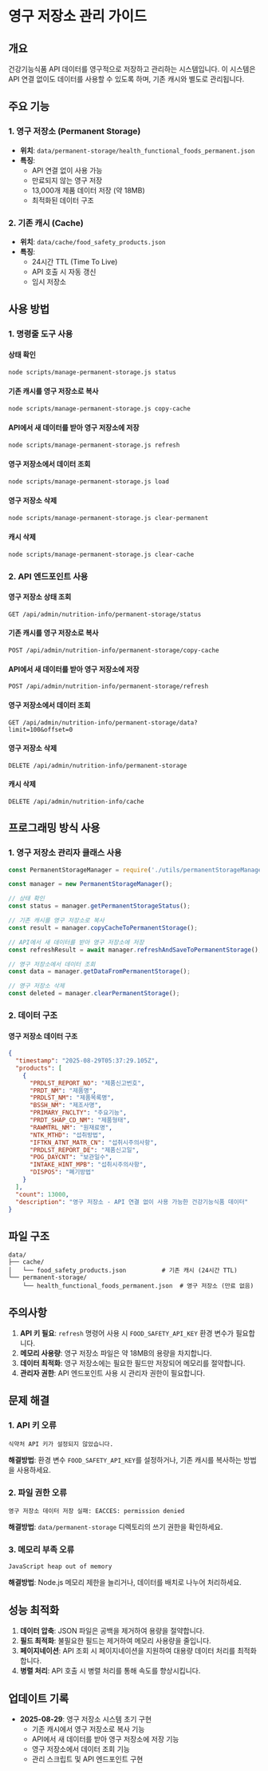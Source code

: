 # 영구 저장소 관리 가이드

## 개요

건강기능식품 API 데이터를 영구적으로 저장하고 관리하는 시스템입니다. 이 시스템은 API 연결 없이도 데이터를 사용할 수 있도록 하며, 기존 캐시와 별도로 관리됩니다.

## 주요 기능

### 1. 영구 저장소 (Permanent Storage)
- **위치**: `data/permanent-storage/health_functional_foods_permanent.json`
- **특징**: 
  - API 연결 없이 사용 가능
  - 만료되지 않는 영구 저장
  - 13,000개 제품 데이터 저장 (약 18MB)
  - 최적화된 데이터 구조

### 2. 기존 캐시 (Cache)
- **위치**: `data/cache/food_safety_products.json`
- **특징**:
  - 24시간 TTL (Time To Live)
  - API 호출 시 자동 갱신
  - 임시 저장소

## 사용 방법

### 1. 명령줄 도구 사용

#### 상태 확인
```bash
node scripts/manage-permanent-storage.js status
```

#### 기존 캐시를 영구 저장소로 복사
```bash
node scripts/manage-permanent-storage.js copy-cache
```

#### API에서 새 데이터를 받아 영구 저장소에 저장
```bash
node scripts/manage-permanent-storage.js refresh
```

#### 영구 저장소에서 데이터 조회
```bash
node scripts/manage-permanent-storage.js load
```

#### 영구 저장소 삭제
```bash
node scripts/manage-permanent-storage.js clear-permanent
```

#### 캐시 삭제
```bash
node scripts/manage-permanent-storage.js clear-cache
```

### 2. API 엔드포인트 사용

#### 영구 저장소 상태 조회
```
GET /api/admin/nutrition-info/permanent-storage/status
```

#### 기존 캐시를 영구 저장소로 복사
```
POST /api/admin/nutrition-info/permanent-storage/copy-cache
```

#### API에서 새 데이터를 받아 영구 저장소에 저장
```
POST /api/admin/nutrition-info/permanent-storage/refresh
```

#### 영구 저장소에서 데이터 조회
```
GET /api/admin/nutrition-info/permanent-storage/data?limit=100&offset=0
```

#### 영구 저장소 삭제
```
DELETE /api/admin/nutrition-info/permanent-storage
```

#### 캐시 삭제
```
DELETE /api/admin/nutrition-info/cache
```

## 프로그래밍 방식 사용

### 1. 영구 저장소 관리자 클래스 사용

```javascript
const PermanentStorageManager = require('./utils/permanentStorageManager');

const manager = new PermanentStorageManager();

// 상태 확인
const status = manager.getPermanentStorageStatus();

// 기존 캐시를 영구 저장소로 복사
const result = manager.copyCacheToPermanentStorage();

// API에서 새 데이터를 받아 영구 저장소에 저장
const refreshResult = await manager.refreshAndSaveToPermanentStorage();

// 영구 저장소에서 데이터 조회
const data = manager.getDataFromPermanentStorage();

// 영구 저장소 삭제
const deleted = manager.clearPermanentStorage();
```

### 2. 데이터 구조

#### 영구 저장소 데이터 구조
```json
{
  "timestamp": "2025-08-29T05:37:29.105Z",
  "products": [
    {
      "PRDLST_REPORT_NO": "제품신고번호",
      "PRDT_NM": "제품명",
      "PRDLST_NM": "제품목록명",
      "BSSH_NM": "제조사명",
      "PRIMARY_FNCLTY": "주요기능",
      "PRDT_SHAP_CD_NM": "제품형태",
      "RAWMTRL_NM": "원재료명",
      "NTK_MTHD": "섭취방법",
      "IFTKN_ATNT_MATR_CN": "섭취시주의사항",
      "PRDLST_REPORT_DE": "제품신고일",
      "POG_DAYCNT": "보관일수",
      "INTAKE_HINT_MPB": "섭취시주의사항",
      "DISPOS": "폐기방법"
    }
  ],
  "count": 13000,
  "description": "영구 저장소 - API 연결 없이 사용 가능한 건강기능식품 데이터"
}
```

## 파일 구조

```
data/
├── cache/
│   └── food_safety_products.json          # 기존 캐시 (24시간 TTL)
└── permanent-storage/
    └── health_functional_foods_permanent.json  # 영구 저장소 (만료 없음)
```

## 주의사항

1. **API 키 필요**: `refresh` 명령어 사용 시 `FOOD_SAFETY_API_KEY` 환경 변수가 필요합니다.
2. **메모리 사용량**: 영구 저장소 파일은 약 18MB의 용량을 차지합니다.
3. **데이터 최적화**: 영구 저장소에는 필요한 필드만 저장되어 메모리를 절약합니다.
4. **관리자 권한**: API 엔드포인트 사용 시 관리자 권한이 필요합니다.

## 문제 해결

### 1. API 키 오류
```
식약처 API 키가 설정되지 않았습니다.
```
**해결방법**: 환경 변수 `FOOD_SAFETY_API_KEY`를 설정하거나, 기존 캐시를 복사하는 방법을 사용하세요.

### 2. 파일 권한 오류
```
영구 저장소 데이터 저장 실패: EACCES: permission denied
```
**해결방법**: `data/permanent-storage` 디렉토리의 쓰기 권한을 확인하세요.

### 3. 메모리 부족 오류
```
JavaScript heap out of memory
```
**해결방법**: Node.js 메모리 제한을 늘리거나, 데이터를 배치로 나누어 처리하세요.

## 성능 최적화

1. **데이터 압축**: JSON 파일은 공백을 제거하여 용량을 절약합니다.
2. **필드 최적화**: 불필요한 필드는 제거하여 메모리 사용량을 줄입니다.
3. **페이지네이션**: API 조회 시 페이지네이션을 지원하여 대용량 데이터 처리를 최적화합니다.
4. **병렬 처리**: API 호출 시 병렬 처리를 통해 속도를 향상시킵니다.

## 업데이트 기록

- **2025-08-29**: 영구 저장소 시스템 초기 구현
  - 기존 캐시에서 영구 저장소로 복사 기능
  - API에서 새 데이터를 받아 영구 저장소에 저장 기능
  - 영구 저장소에서 데이터 조회 기능
  - 관리 스크립트 및 API 엔드포인트 구현
